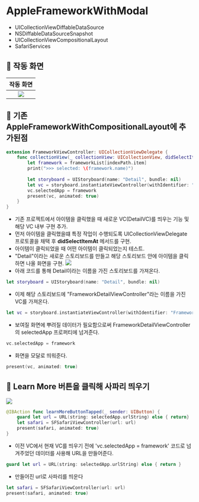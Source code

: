 # AppleFrameworkWithModal
- UICollectionViewDiffableDataSource
- NSDiffableDataSourceSnapshot
- UICollectionViewCompositionalLayout
- SafariServices

## 🍎 작동 화면

| 작동 화면 |
|:-:|
| ![](https://i.imgur.com/7BjSLFI.gif) |


## 🍎 기존 AppleFrameworkWithCompositionalLayout에 추가된점
```swift
extension FrameworkViewController: UICollectionViewDelegate {
    func collectionView(_ collectionView: UICollectionView, didSelectItemAt indexPath: IndexPath) {
        let framework = frameworkList[indexPath.item]
        print(">>> selected: \(framework.name)")
        
        let storyboard = UIStoryboard(name: "Detail", bundle: nil)
        let vc = storyboard.instantiateViewController(withIdentifier: "FrameworkDetailViewController") as! FrameworkDetailViewController
        vc.selectedApp = framework
        present(vc, animated: true)
    }
}
```
- 기존 프로젝트에서 아이템을 클릭했을 때 새로운 VC(DetailVC)를 띄우는 기능 및 해당 VC 내부 구현 추가.
- 먼저 아이템을 클릭했을떄 특정 작업이 수행되도록 UICollectionViewDelegate 프로토콜을 채택 후 **didSelectItemAt** 메서드를 구현.
- 아이템이 클릭되었을 때 어떤 아이템이 클릭되었는지 테스트.
- "Detail"이라는 새로운 스토리보드를 만들고 해당 스토리보드 안에 아이템을 클릭하면 나올 화면을 구현.
![](https://i.imgur.com/RrRqyx0.png)
- 아래 코드를 통해 Detail이라는 이름을 가진 스토리보드를 가져온다. 
```swift
let storyboard = UIStoryboard(name: "Detail", bundle: nil)
```
- 이제 해당 스토리보드에 "FrameworkDetailViewController"라는 이름을 가진 VC를 가져온다.
```swift
let vc = storyboard.instantiateViewController(withIdentifier: "FrameworkDetailViewController") as! FrameworkDetailViewController
```
- 보여질 화면에 뿌려질 데이터가 필요함으로써 FrameworkDetailViewController의 selectedApp 프로퍼티에 넘겨준다.
```swift
vc.selectedApp = framework
```
- 화면을 모달로 띄워준다.
```swift
present(vc, animated: true)
```

## 🍎 Learn More 버튼을 클릭해 사파리 띄우기
![](https://i.imgur.com/6JKfjZ9.png)
```swift
@IBAction func learnMoreButtonTapped(_ sender: UIButton) {
    guard let url = URL(string: selectedApp.urlString) else { return}
    let safari = SFSafariViewController(url: url)
    present(safari, animated: true)
}
```
- 이전 VC에서 현재 VC를 띄우기 전에 'vc.selectedApp = framework' 코드로 넘겨주었던 데이터를 사용해 URL을 만들어준다.
```swift
guard let url = URL(string: selectedApp.urlString) else { return }
```
- 만들어진 url로 사파리를 띄운다
```swift
let safari = SFSafariViewController(url: url)
present(safari, animated: true)
```

